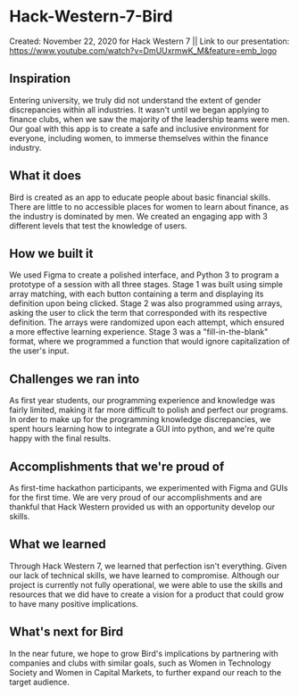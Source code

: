 # Hack-Western-7-Bird

Created: November 22, 2020 for Hack Western 7 || Link to our presentation: https://www.youtube.com/watch?v=DmUUxrmwK_M&feature=emb_logo

## Inspiration
Entering university, we truly did not understand the extent of gender discrepancies within all industries. It wasn't until we began applying to finance clubs, when we saw the majority of the leadership teams were men. Our goal with this app is to create a safe and inclusive environment for everyone, including women, to immerse themselves within the finance industry. 

## What it does
Bird is created as an app to educate people about basic financial skills. There are little to no accessible places for women to learn about finance, as the industry is dominated by men. We created an engaging app with 3 different levels that test the knowledge of users.

## How we built it
We used Figma to create a polished interface, and Python 3 to program a prototype of a session with all three stages. Stage 1 was built using simple array matching, with each button containing a term and displaying its definition upon being clicked. Stage 2 was also programmed using arrays, asking the user to click the term that corresponded with its respective definition. The arrays were randomized upon each attempt, which ensured a more effective learning experience. Stage 3 was a "fill-in-the-blank" format, where we programmed a function that would ignore capitalization of the user's input.

## Challenges we ran into
As first year students, our programming experience and knowledge was fairly limited, making it far more difficult to polish and perfect our programs. In order to make up for the programming knowledge discrepancies, we spent hours learning how to integrate a GUI into python, and we're quite happy with the final results.

## Accomplishments that we're proud of
As first-time hackathon participants, we experimented with Figma and GUIs for the first time. We are very proud of our accomplishments and are thankful that Hack Western provided us with an opportunity develop our skills. 

## What we learned
Through Hack Western 7, we learned that perfection isn't everything. Given our lack of technical skills, we have learned to compromise. Although our project is currently not fully operational, we were able to use the skills and resources that we did have to create a vision for a product that could grow to have many positive implications. 

## What's next for Bird
In the near future, we hope to grow Bird's implications by partnering with companies and clubs with similar goals, such as Women in Technology Society and Women in Capital Markets, to further expand our reach to the target audience. 
